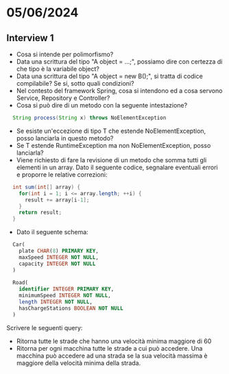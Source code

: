 # 05/06/2024
## Interview 1
- Cosa si intende per polimorfismo?
- Data una scrittura del tipo "A object = ...;", possiamo dire con certezza di che tipo è la variabile object?
- Data una scrittura del tipo "A object = new B();", si tratta di codice compilabile? Se si, sotto quali condizioni?
- Nel contesto del framework Spring, cosa si intendono ed a cosa servono Service, Repository e Controller?
- Cosa si può dire di un metodo con la seguente intestazione?
```java
  String process(String x) throws NoElementException 
```
  - Se esiste un'eccezione di tipo T che estende NoElementException, posso lanciarla in questo metodo?
  - Se T estende RuntimeException ma non NoElementException, posso lanciarla?
- Viene richiesto di fare la revisione di un metodo che somma tutti gli elementi in un array. Dato il seguente codice, segnalare eventuali errori e proporre le relative correzioni:
```java
  int sum(int[] array) {
    for(int i = 1; i <= array.length; ++i) {
      result += array[i-1];
    }
    return result;
  }
```
- Dato il seguente schema:
```sql
  Car(
    plate CHAR(8) PRIMARY KEY,
    maxSpeed INTEGER NOT NULL,
    capacity INTEGER NOT NULL
  )
  
  Road(
    identifier INTEGER PRIMARY KEY,
    minimumSpeed INTEGER NOT NULL,
    length INTEGER NOT NULL,
    hasChargeStations BOOLEAN NOT NULL
  )
```
  Scrivere le seguenti query:
  - Ritorna tutte le strade che hanno una velocità minima maggiore di 60
  - Ritorna per ogni macchina tutte le strade a cui può accedere. Una macchina può accedere ad una strada se la sua velocità massima è maggiore della velocità minima della strada.
